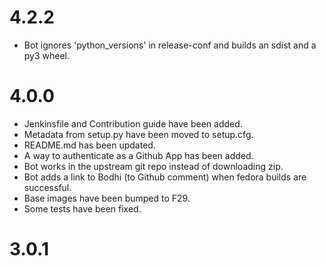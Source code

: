 # 4.2.2

* Bot ignores 'python_versions' in release-conf and builds an sdist and a py3 wheel.

# 4.0.0

* Jenkinsfile and Contribution guide have been added.
* Metadata from setup.py have been moved to setup.cfg.
* README.md has been updated.
* A way to authenticate as a Github App has been added.
* Bot works in the upstream git repo instead of downloading zip.
* Bot adds a link to Bodhi (to Github comment) when fedora builds are successful.
* Base images have been bumped to F29.
* Some tests have been fixed.

# 3.0.1
